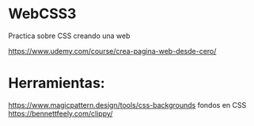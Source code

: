 # WebCSS3

Practica sobre CSS creando una web

https://www.udemy.com/course/crea-pagina-web-desde-cero/

# Herramientas:

https://www.magicpattern.design/tools/css-backgrounds  fondos en CSS<br>
https://bennettfeely.com/clippy/ <br>


#
